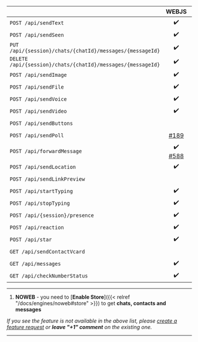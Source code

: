 |                                                             |                            WEBJS                             | NOWEB | GOWS |
|-------------------------------------------------------------|:------------------------------------------------------------:|:-----:|:----:|
| `POST /api/sendText`                                        |                              ✔️                              |  ✔️   |  ✔️  |
| `POST /api/sendSeen`                                        |                              ✔️                              |  ✔️   |  ✔️  |
| `PUT /api/{session}/chats/{chatId}/messages/{messageId}`    |                              ✔️                              |  ✔️   |      |
| `DELETE /api/{session}/chats/{chatId}/messages/{messageId}` |                              ✔️                              |  ✔️   |      |
| `POST /api/sendImage`                                       |                              ✔️                              |  ✔️   |  ✔️  |
| `POST /api/sendFile`                                        |                              ✔️                              |  ✔️   |  ✔️  |
| `POST /api/sendVoice`                                       |                              ✔️                              |  ✔️   |  ✔️  |
| `POST /api/sendVideo`                                       |                              ✔️                              |  ✔️   |  ✔️  |
| `POST /api/sendButtons`                                     |                                                              |  ✔️   |      |
| `POST /api/sendPoll`                                        |    [#189](https://github.com/devlikeapro/waha/issues/189)    |  ✔️   |      |
| `POST /api/forwardMessage`                                  | ✔️<br>[#588](https://github.com/devlikeapro/waha/issues/588) |  ✔️   |      |
| `POST /api/sendLocation`                                    |                              ✔️                              |  ✔️   |      |
| `POST /api/sendLinkPreview`                                 |                                                              |  ✔️   |      |
| `POST /api/startTyping`                                     |                              ✔️                              |  ✔️   |  ✔️  |
| `POST /api/stopTyping`                                      |                              ✔️                              |  ✔️   |  ✔️  |
| `POST /api/{session}/presence`                              |                              ✔️                              |  ✔️   |  ✔️  |
| `POST /api/reaction`                                        |                              ✔️                              |  ✔️   |  ✔️  |
| `POST /api/star`                                            |                              ✔️                              |  ✔️   |      |
| `GET /api/sendContactVcard`                                 |                                                              |  ✔️   |      |
| `GET /api/messages`                                         |                              ✔️                              |  ✔️¹  |      |
| `GET /api/checkNumberStatus`                                |                              ✔️                              |  ✔️   |  ✔️  |

****
1. **NOWEB** - you need to [**Enable Store**]({{< relref "/docs/engines/noweb#store" >}}) to get **chats, contacts and messages**

_If you see the feature is not available in the above list, please [create a feature request](https://github.com/devlikeapro/waha/issues/new/choose) or **leave "+1" comment** on the existing one._
****
